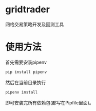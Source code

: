 # gridtrader
网格交易策略开发及回测工具
# 使用方法
首先需要安装pipenv
```bash
pip install pipenv
```
然后在当前目录执行
```bash
pipenv install
```
即可安装完所有依赖包(都写在Pipfile里面)。

